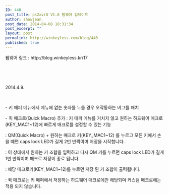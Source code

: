 ```yaml
---
ID: 440
post_title: ps2avrU V1.6 펌웨어 업데이트
author: showjean
post_date: 2014-04-08 18:31:34
post_excerpt: ""
layout: post
permalink: http://winkeyless.com/blog/440
published: true
---
```

<p>펌웨어 링크 : http://blog.winkeyless.kr/17</p><p><br /></p><p><br /></p><p>2014.4.9.</p><p><br /></p><p>- 키 매퍼 메뉴에서 메뉴에 없는 숫자를 누를 경우 오작동하는 버그를 패치</p><p>- 퀵 매크로(Quick Macro) 추가 : 키 매퍼 메뉴를 거치지 않고 원하는 하드웨어&nbsp;매크로(KEY_MAC1~12)에 빠르게 매크로를 설정할 수 있는 기능</p><p>: QM(Quick Macro) + 원하는 매크로 키(KEY_MAC1~12) 를 누르고 모든 키에서 손을 떼면 caps lock LED가 길게 2번 반짝이며 저장을 시작합니다.</p><p>: 이 상태에서 원하는 키 조합을 입력하고 다시 QM 키를 누르면 caps lock LED가 길게 1번 반짝이며 매크로 저장이 종료 됩니다.</p><p>: 해당 매크로키(KEY_MAC1~12)를 누르면 저장 된 키 조합이 출력됩니다.</p><p>: 퀵 매크로는 키 매퍼에서 저장하는 하드웨어&nbsp;매크로에만 해당되며 커스텀 매크로에는 적용 되지 않습니다.</p><p><br /></p><p><br /></p>